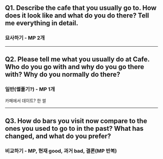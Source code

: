 ## Q1. Describe the cafe that you usually go to. How does it look like and what do you do there? Tell me everything in detail.
### 묘사하기 - MP 2개

---
## Q2. Please tell me what you usually do at Cafe. Who do you go with and why do you go there with? Why do you normally do there?
### 일반(썰풀기?) - MP 1개

카페에서 데이트? 한 썰

---
## Q3. How do bars you visit now compare to the ones you used to go to in the past? What has changed, and what do you prefer?
### 비교하기 - MP, 현재 good, 과거 bad, 결론(MP 반복)

